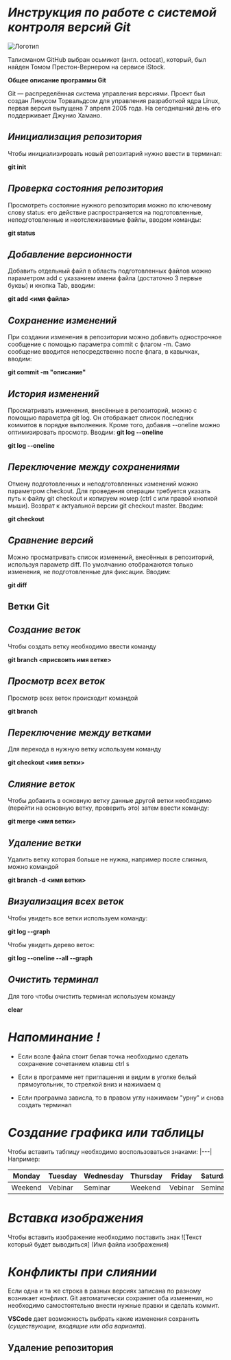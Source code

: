 # ***Инструкция по работе с системой контроля версий Git***

![Логотип](GitHub.png)

Талисманом GitHub выбран осьмикот (англ. octocat), который, был найден Томом Престон-Вернером на сервисе iStock.

**Общее описание программы Git**

Git  — распределённая система управления версиями. Проект был создан Линусом Торвальдсом для управления разработкой ядра Linux, первая версия выпущена 7 апреля 2005 года. На сегодняшний день его поддерживает Джунио Хамано.

## *Инициализация репозитория*

Чтобы инициализировать новый репозитарий нужно ввести в терминал: 

**git init**

## *Проверка состояния репозитория*

Просмотреть состояние нужного репозитория можно по ключевому слову status: его действие распространяется на подготовленные, неподготовленные и неотслеживаемые файлы, вводом команды: 

__git status__

## *Добавление версионности*

Добавить отдельный файл в область подготовленных файлов можно параметром add с указанием имени файла (достаточно 3 первые буквы) и кнопка Tab, вводим:

 **git add <имя файла>**            

## *Сохранение изменений*

При создании изменения в репозитории можно добавить однострочное сообщение с помощью параметра commit с флагом -m. Само сообщение вводится непосредственно после флага, в кавычках, вводим: 

**git commit -m "описание"**

## *История изменений*

Просматривать изменения, внесённые в репозиторий, можно с помощью параметра git log. Он отображает список последних коммитов в порядке выполнения. Кроме того, добавив  --oneline можно оптимизировать просмотр. 
Вводим: __git log --oneline__

__git log --oneline__

## *Переключение между сохранениями*

Отмену подготовленных и неподготовленных изменений можно параметром checkout. Для проведения операции требуется указать путь к файлу git checkout и копируем номер (ctrl c или правой кнопкой мыши). Возврат к актуальной версии git checkout master. Вводим:  

**git checkout**

## *Cравнение версий*

Можно просматривать список изменений, внесённых в репозиторий, используя параметр diff. По умолчанию отображаются только изменения, не подготовленные для фиксации. Вводим: 

**git diff**

## __Ветки Git__

## *Создание веток*

Чтобы создать ветку необходимо ввести команду 

**git branch <присвоить имя ветке>**

## *Просмотр всех веток*

Просмотр всех веток происходит командой 

**git branch**

## *Переключение между ветками*

Для перехода в нужную ветку используем команду 

__git checkout <имя ветки>__

## *Слияние веток*

Чтобы добавить в основную ветку данные другой ветки необходимо (перейти на основную ветку, проверить это) затем ввести команду: 

**git merge <имя ветки>**

## *Удаление ветки*

Удалить ветку которая больше не нужна, например после слияния, можно командой

 __git branch -d <имя ветки>__

 ## ***Визуализация всех веток***

 Чтобы увидеть все ветки используем команду:

 __git log --graph__

 Чтобы увидеть дерево веток:

 __git log --oneline --all --graph__

## *Очистить терминал*

Для того чтобы очистить терминал используем команду 

**clear**

# *Напоминание !*

* Если возле файла стоит белая точка необходимо сделать сохранение сочетанием клавиш ctrl s
 
* Если в программе нет приглашения и видим в уголке белый прямоугольник, то стрелкой вниз и нажимаем q

* Если программа зависла, то в правом углу нажимаем "урну" и снова создать терминал

# *Создание графика или таблицы*

Чтобы вставить таблицу необходимо воспользоваться знаками: |---| Например:

| Monday | Tuesday| Wednesday |Thursday| Friday|Saturday| Sunday|
| ------| --------| --------| ------|-----| ----|-----|
| Weekend | Vebinar |Seminar| Weekend| Vebinar| Seminar| Weekend|

# *Вставка изображения*

Чтобы вставить изображение необходимо поставить знак ![Текст который будет выводиться] (Имя файла изображения)
# *Конфликты при слиянии*

Если одна и та же строка в разных версиях записана по разному возникает конфликт. Git автоматически сохраняет оба изменения, но необходимо самостоятельно внести нужные правки и сделать коммит. 

**VSCode** дает возможность выбрать какие изменения сохранить (*существующие, входящие или оба варианта*).

## Удаление репозитория
